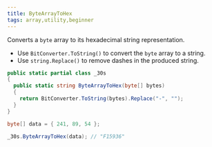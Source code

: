 ```yaml
---
title: ByteArrayToHex
tags: array,utility,beginner
---
```


Converts a `byte` array to its hexadecimal string representation.

- Use `BitConverter.ToString()` to convert the `byte` array to a string.
- Use `string.Replace()` to remove dashes in the produced string.

```csharp
public static partial class _30s 
{
  public static string ByteArrayToHex(byte[] bytes) 
  {
    return BitConverter.ToString(bytes).Replace("-", "");
  }
}
```

```csharp
byte[] data = { 241, 89, 54 };

_30s.ByteArrayToHex(data); // "F15936"
```
